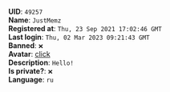 **UID**: `49257`  
**Name**: `JustMemz`  
**Registered at**: `Thu, 23 Sep 2021 17:02:46 GMT`  
**Last login**: `Thu, 02 Mar 2023 09:21:43 GMT`  
**Banned**: `❌`  
**Avatar**: [click](/avatars/39fffacc-df98-4cd4-b7a7-f06d3b892325.png)  
**Description**: ```Hello!```  
**Is private?**: `❌`  
**Language**: `ru`